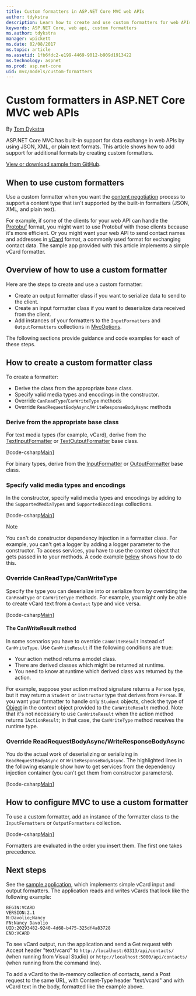 ```yaml
---
title: Custom formatters in ASP.NET Core MVC web APIs
author: tdykstra
description: Learn how to create and use custom formatters for web APIs in ASP.NET Core. 
keywords: ASP.NET Core, web api, custom formatters
ms.author: tdykstra
manager: wpickett
ms.date: 02/08/2017
ms.topic: article
ms.assetid: 1fb6fdc2-e199-4469-9012-b909d1913422
ms.technology: aspnet
ms.prod: asp.net-core
uid: mvc/models/custom-formatters
---
```

# Custom formatters in ASP.NET Core MVC web APIs

By [Tom Dykstra](https://github.com/tdykstra)

ASP.NET Core MVC has built-in support for data exchange in web APIs by using JSON, XML, or plain text formats. This article shows how to add support for additional formats by creating custom formatters.

[View or download sample from GitHub](https://github.com/aspnet/Docs/tree/master/aspnetcore/mvc/advanced/custom-formatters/Sample).

## When to use custom formatters

Use a custom formatter when you want the [content negotiation](xref:mvc/models/formatting) process to support a content type that isn't supported by the built-in formatters (JSON, XML, and plain text).

For example, if some of the clients for your web API can handle the [Protobuf](https://github.com/google/protobuf) format, you might want to use Protobuf with those clients because it's more efficient.  Or you might want your web API to send contact names and addresses in [vCard](https://en.wikipedia.org/wiki/VCard) format, a commonly used format for exchanging contact data. The sample app provided with this article implements a simple vCard formatter.

## Overview of how to use a custom formatter

Here are the steps to create and use a custom formatter:

* Create an output formatter class if you want to serialize data to send to the client.
* Create an input formatter class if you want to deserialize data received from the client. 
* Add instances of your formatters to the `InputFormatters` and `OutputFormatters` collections in [MvcOptions](https://docs.microsoft.com/aspnet/core/api/microsoft.aspnetcore.mvc.mvcoptions).

The following sections provide guidance and code examples for each of these steps.

## How to create a custom formatter class

To create a formatter:

* Derive the class from the appropriate base class.
* Specify valid media types and encodings in the constructor.
* Override `CanReadType`/`CanWriteType` methods
* Override `ReadRequestBodyAsync`/`WriteResponseBodyAsync` methods
  
### Derive from the appropriate base class

For text media types (for example, vCard), derive from the [TextInputFormatter](https://docs.microsoft.com/aspnet/core/api/microsoft.aspnetcore.mvc.formatters.textinputformatter) or [TextOutputFormatter](https://docs.microsoft.com/aspnet/core/api/microsoft.aspnetcore.mvc.formatters.textoutputformatter) base class.

[!code-csharp[Main](custom-formatters/sample/Formatters/VcardOutputFormatter.cs?name=classdef)]

For binary types, derive from the [InputFormatter](https://docs.microsoft.com/aspnet/core/api/microsoft.aspnetcore.mvc.formatters.inputformatter) or [OutputFormatter](https://docs.microsoft.com/aspnet/core/api/microsoft.aspnetcore.mvc.formatters.outputformatter) base class.

### Specify valid media types and encodings

In the constructor, specify valid media types and encodings by adding to the `SupportedMediaTypes` and `SupportedEncodings` collections.

[!code-csharp[Main](custom-formatters/sample/Formatters/VcardOutputFormatter.cs?name=ctor&highlight=3,5-6)]

> [!NOTE]  
> You can't do constructor dependency injection in a formatter class. For example, you can't get a logger by adding a logger parameter to the constructor. To access services, you have to use the context object that gets passed in to your methods. A code example [below](#read-write) shows how to do this.

### Override CanReadType/CanWriteType 

Specify the type you can deserialize into or serialize from by overriding the `CanReadType` or `CanWriteType` methods. For example, you might only be able to create vCard text from a `Contact` type and vice versa.

[!code-csharp[Main](custom-formatters/sample/Formatters/VcardOutputFormatter.cs?name=canwritetype)]

#### The CanWriteResult method

In some scenarios you have to override `CanWriteResult` instead of `CanWriteType`. Use `CanWriteResult` if the following conditions are true:

  * Your action method returns a model class.
  * There are derived classes which might be returned at runtime.
  * You need to know at runtime which derived class was returned by the action.  

For example, suppose your action method signature returns a `Person` type, but it may return a `Student` or `Instructor` type that derives from `Person`. If you want your formatter to handle only `Student` objects, check the type of [Object](https://docs.microsoft.com/aspnet/core/api/microsoft.aspnetcore.mvc.formatters.outputformattercanwritecontext#Microsoft_AspNetCore_Mvc_Formatters_OutputFormatterCanWriteContext_Object) in the context object provided to the `CanWriteResult` method. Note that it's not necessary to use `CanWriteResult` when the action method returns `IActionResult`; in that case, the `CanWriteType` method receives the runtime type.

<a id="read-write"></a>
### Override ReadRequestBodyAsync/WriteResponseBodyAsync 

You do the actual work of deserializing or serializing in `ReadRequestBodyAsync` or `WriteResponseBodyAsync`.  The highlighted lines in the following example show how to get services from the dependency injection container (you can't get them from constructor parameters).

[!code-csharp[Main](custom-formatters/sample/Formatters/VcardOutputFormatter.cs?name=writeresponse&highlight=3-4)]

## How to configure MVC to use a custom formatter
 
To use a custom formatter, add an instance of the formatter class to the `InputFormatters` or `OutputFormatters` collection.

[!code-csharp[Main](custom-formatters/sample/Startup.cs?name=mvcoptions&highlight=3-4)]

Formatters are evaluated in the order you insert them. The first one takes precedence. 

## Next steps

See the [sample application](https://github.com/aspnet/Docs/tree/master/aspnetcore/mvc/advanced/custom-formatters/Sample), which implements simple vCard input and output formatters.  The application reads and writes vCards that look like the following example:

```
BEGIN:VCARD
VERSION:2.1
N:Davolio;Nancy
FN:Nancy Davolio
UID:20293482-9240-4d68-b475-325df4a83728
END:VCARD
```

To see vCard output, run the application and send a Get request with Accept header "text/vcard" to `http://localhost:63313/api/contacts/` (when running from Visual Studio) or `http://localhost:5000/api/contacts/` (when running from the command line).

To add a vCard to the in-memory collection of contacts, send a Post request to the same URL, with Content-Type header "text/vcard" and with vCard text in the body, formatted like the example above.

